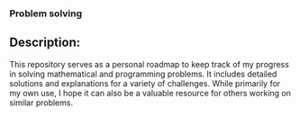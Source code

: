 ### Problem solving  

## Description:

This repository serves as a personal roadmap to keep track of my progress in solving mathematical and programming problems. It includes detailed solutions and explanations for a variety of challenges. While primarily for my own use, I hope it can also be a valuable resource for others working on similar problems.
